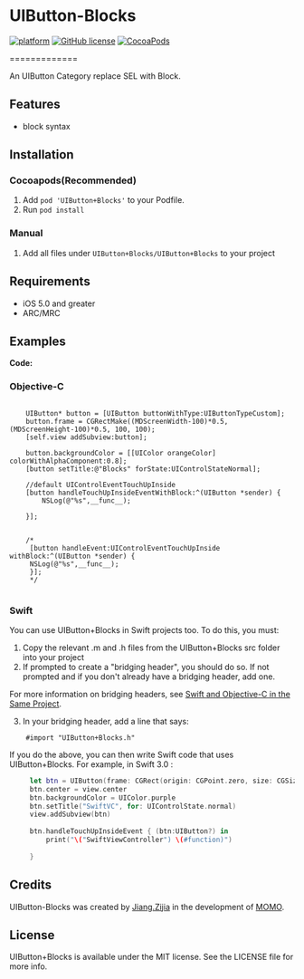 # UIButton-Blocks

[![platform](http://img.shields.io/cocoapods/p/YYKit.svg?style=flat)](https://www.apple.com/nl/ios/)
[![GitHub license](https://img.shields.io/github/license/mashape/apistatus.svg?style=flat)](https://github.com/JZJJZJ/UIButton-Blocks/blob/master/LICENSE)
[![CocoaPods](http://img.shields.io/cocoapods/v/YYKit.svg?style=flat)](http://cocoapods.org/?q=UIButton%2BBlocks)

=============

An UIButton Category replace SEL with Block.


## Features

- block syntax

## Installation

### Cocoapods(Recommended)

1. Add `pod 'UIButton+Blocks'` to your Podfile.
2. Run `pod install`

### Manual

1. Add all files under `UIButton+Blocks/UIButton+Blocks` to your project

## Requirements

- iOS 5.0 and greater
- ARC/MRC


## Examples

**Code:**
### Objective-C   

```objc

    UIButton* button = [UIButton buttonWithType:UIButtonTypeCustom];
    button.frame = CGRectMake((MDScreenWidth-100)*0.5, (MDScreenHeight-100)*0.5, 100, 100);
    [self.view addSubview:button];
    
    button.backgroundColor = [[UIColor orangeColor] colorWithAlphaComponent:0.8];
    [button setTitle:@"Blocks" forState:UIControlStateNormal];

    //default UIControlEventTouchUpInside
    [button handleTouchUpInsideEventWithBlock:^(UIButton *sender) {
        NSLog(@"%s",__func__);

    }];
    
    
    /*
     [button handleEvent:UIControlEventTouchUpInside withBlock:^(UIButton *sender) {
     NSLog(@"%s",__func__);
     }];
     */
          
```

     
### Swift   
You can use UIButton+Blocks in Swift projects too.
To do this, you must:
1. Copy the relevant .m and .h files from the UIButton+Blocks src folder into your project
2. If prompted to create a "bridging header", you should do so. If not prompted and if you don't already have a bridging     header, add one.

 For more information on bridging headers, see [Swift and Objective-C in the Same Project](https://developer.apple.com/library/ios/documentation/Swift/Conceptual/BuildingCocoaApps/MixandMatch.html#//apple_ref/doc/uid/TP40014216-CH10-XID_76).

3. In your bridging header, add a line that says:
     
```objc
    #import "UIButton+Blocks.h"
```

If you do the above, you can then write Swift code that uses UIButton+Blocks. For example, in Swift 3.0 :
     
     
     
   ```swift
        let btn = UIButton(frame: CGRect(origin: CGPoint.zero, size: CGSize(width: 100, height: 100)))
        btn.center = view.center
        btn.backgroundColor = UIColor.purple
        btn.setTitle("SwiftVC", for: UIControlState.normal)
        view.addSubview(btn)
        
        btn.handleTouchUpInsideEvent { (btn:UIButton?) in
            print("\("SwiftViewController") \(#function)")
            
        }
   ```

     


## Credits

UIButton-Blocks was created by [Jiang.Zijia](https://github.com/JZJJZJ) in the development of [MOMO](https://www.immomo.com).

## License

UIButton+Blocks is available under the MIT license. See the LICENSE file for more info.
